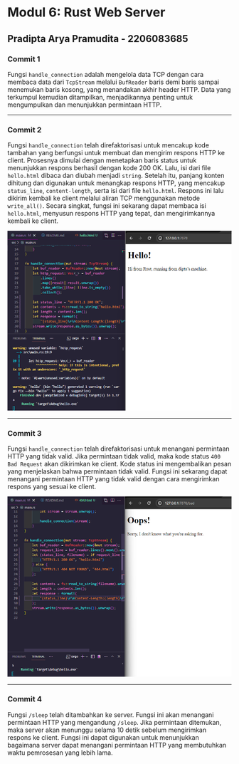 # Modul 6: Rust Web Server

## Pradipta Arya Pramudita - 2206083685

### Commit 1

Fungsi `handle_connection` adalah mengelola data TCP dengan cara membaca data dari `TcpStream` melalui `BufReader` baris demi baris sampai menemukan baris kosong, yang menandakan akhir header HTTP. Data yang terkumpul kemudian ditampilkan, menjadikannya penting untuk mengumpulkan dan menunjukkan permintaan HTTP.

---

### Commit 2
Fungsi `handle_connection` telah direfaktorisasi untuk mencakup kode tambahan yang berfungsi untuk membuat dan mengirim respons HTTP ke client. Prosesnya dimulai dengan menetapkan baris status untuk menunjukkan respons berhasil dengan kode 200 OK. Lalu, isi dari file `hello.html` dibaca dan diubah menjadi `string`. Setelah itu, panjang konten dihitung dan digunakan untuk menangkap respons HTTP, yang mencakup `status_line`, `content-length`, serta isi dari file `hello.html`. Respons ini lalu dikirim kembali ke client melalui aliran TCP menggunakan metode `write_all()`. Secara singkat, fungsi ini sekarang dapat membaca isi `hello.html`, menyusun respons HTTP yang tepat, dan mengirimkannya kembali ke client.

![Commit 2 screen capture](/assets/images/commit2.png)

---

### Commit 3

Fungsi `handle_connection` telah direfaktorisasi untuk menangani permintaan HTTP yang tidak valid. Jika permintaan tidak valid, maka kode status `400 Bad Request` akan dikirimkan ke client. Kode status ini mengembalikan pesan yang menjelaskan bahwa permintaan tidak valid. Fungsi ini sekarang dapat menangani permintaan HTTP yang tidak valid dengan cara mengirimkan respons yang sesuai ke client.

![Commit 3 screen capture](/assets/images/commit3.png)

---

### Commit 4

Fungsi `/sleep` telah ditambahkan ke server. Fungsi ini akan menangani permintaan HTTP yang mengandung `/sleep`. Jika permintaan ditemukan, maka server akan menunggu selama 10 detik sebelum mengirimkan respons ke client. Fungsi ini dapat digunakan untuk menunjukkan bagaimana server dapat menangani permintaan HTTP yang membutuhkan waktu pemrosesan yang lebih lama.
